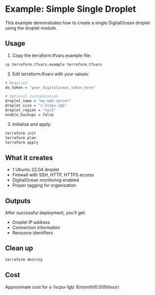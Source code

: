 # Example: Simple Single Droplet

This example demonstrates how to create a single DigitalOcean droplet using the droplet module.

## Usage

1. Copy the terraform.tfvars.example file:
```bash
cp terraform.tfvars.example terraform.tfvars
```

2. Edit terraform.tfvars with your values:
```bash
# Required
do_token = "your_digitalocean_token_here"

# Optional customization
droplet_name = "my-web-server"
droplet_size = "s-2vcpu-2gb"
droplet_region = "nyc3"
enable_backups = false
```

3. Initialize and apply:
```bash
terraform init
terraform plan
terraform apply
```

## What it creates

- 1 Ubuntu 22.04 droplet
- Firewall with SSH, HTTP, HTTPS access
- DigitalOcean monitoring enabled
- Proper tagging for organization

## Outputs

After successful deployment, you'll get:
- Droplet IP address
- Connection information
- Resource identifiers

## Clean up

```bash
terraform destroy
```

## Cost

Approximate cost for s-1vcpu-1gb: $6/month ($0.009/hour)